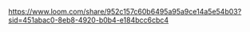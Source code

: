 https://www.loom.com/share/952c157c60b6495a95a9ce14a5e54b03?sid=451abac0-8eb8-4920-b0b4-e184bcc6cbc4